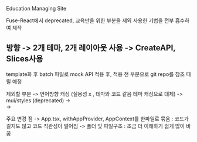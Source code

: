 Education Managing Site

Fuse-React에서 deprecated, 교육만을 위한 부분을 제외
사용한 기법을 전부 흡수하여 제작

방향
-> 2개 테마, 2개 레이아웃 사용
-> CreateAPI, Slices사용
-----------------------------
template화 후 batch 파일로
mock API 적용 후, 적용 전 부분으로 git repo를 참조 때릴 예정 

제외할 부분
-> 언어방향 캐싱 (실용성 x , 테마와 코드 같음 테마 캐싱으로 대체)
-> mui/styles (deprecated)
->  
->

주요 변경 점
-> App.tsx, withAppProvider, AppContext를 한파일로 묶음
: 코드가 길지도 않고 코드 직관성이 떨어짐
-> 폴더 및 파일구조
: 조금 더 이해하기 쉽게 많이 바꿈
